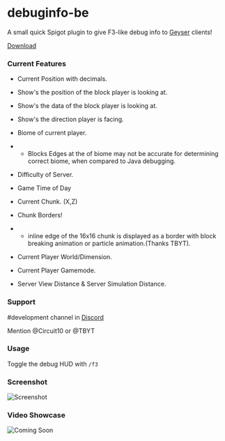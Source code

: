 # debuginfo-be
A small quick Spigot plugin to give F3-like debug info to [Geyser](https://github.com/GeyserMC/Geyser) clients!

[Download](https://github.com/Heath123/debuginfo-be/releases/latest)

### Current Features
- Current Position with decimals.

- Show's the position of the block player is looking at.

- Show's the data of the block player is looking at.

- Show's the direction player is facing.

- Biome of current player.
- - Blocks Edges at the of biome may not be accurate for determining correct biome, when compared to Java debugging.

- Difficulty of Server.

- Game Time of Day

- Current Chunk. (X,Z)

- Chunk Borders! 
- - inline edge of the 16x16 chunk is displayed as a border with block breaking animation or particle animation.(Thanks TBYT).

- Current Player World/Dimension.

- Current Player Gamemode.

- Server View Distance & Server Simulation Distance.

### Support
#development channel in [Discord](https://discord.geysermc.org/)

Mention @Circuit10 or @TBYT

### Usage

Toggle the debug HUD with `/f3`

### Screenshot 

![Screenshot](https://user-images.githubusercontent.com/48810871/202431633-88617526-3171-43e6-9200-20146c5066b5.JPG)

### Video Showcase

![Coming Soon](https://github.com/Heath123/debuginfo-be)
